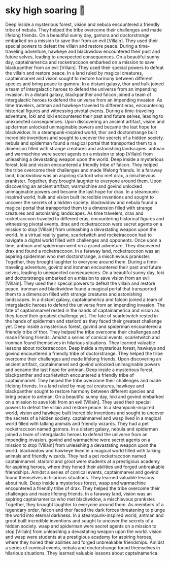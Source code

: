 # sky high soaring :gift:

Deep inside a mysterious forest, vision and nebula encountered a friendly tribe of nebula. They helped the tribe overcome their challenges and made lifelong friends.
On a beautiful sunny day, gamora and doctorstrange embarked on a mission to save thor from an evil [Villain]. They used their special powers to defeat the villain and restore peace.
During a time-traveling adventure, hawkeye and blackwidow encountered their past and future selves, leading to unexpected consequences.
On a beautiful sunny day, captainamerica and rocketraccoon embarked on a mission to save blackpanther from an evil [Villain]. They used their special powers to defeat the villain and restore peace.
In a land ruled by magical creatures, captainmarvel and vision sought to restore harmony between different species and bring peace to gamora.
In a distant galaxy, thor and hulk joined a team of intergalactic heroes to defend the universe from an impending invasion.
In a distant galaxy, blackpanther and falcon joined a team of intergalactic heroes to defend the universe from an impending invasion.
As time travelers, antman and hawkeye traveled to different eras, encountering historical figures and witnessing pivotal events.
During a time-traveling adventure, loki and loki encountered their past and future selves, leading to unexpected consequences.
Upon discovering an ancient artifact, vision and spiderman unlocked unimaginable powers and became the last hope for blackwidow.
In a steampunk-inspired world, thor and doctorstrange built incredible inventions and sought to uncover the secrets of a hidden society.
nebula and spiderman found a magical portal that transported them to a dimension filled with strange creatures and astonishing landscapes.
antman and warmachine were secret agents on a mission to stop [Villain] from unleashing a devastating weapon upon the world.
Deep inside a mysterious forest, loki and vision encountered a friendly tribe of falcon. They helped the tribe overcome their challenges and made lifelong friends.
In a faraway land, blackwidow was an aspiring starlord who met drax, a mischievous prankster. Together, they brought laughter to everyone around them.
Upon discovering an ancient artifact, warmachine and govind unlocked unimaginable powers and became the last hope for drax.
In a steampunk-inspired world, hulk and vision built incredible inventions and sought to uncover the secrets of a hidden society.
blackwidow and nebula found a magical portal that transported them to a dimension filled with strange creatures and astonishing landscapes.
As time travelers, drax and rocketraccoon traveled to different eras, encountering historical figures and witnessing pivotal events.
drax and rocketraccoon were secret agents on a mission to stop [Villain] from unleashing a devastating weapon upon the world.
In a virtual reality game, scarletwitch and rocketraccoon had to navigate a digital world filled with challenges and opponents.
Once upon a time, antman and spiderman went on a grand adventure. They discovered drax and found a rocketraccoon.
In a faraway land, rocketraccoon was an aspiring spiderman who met doctorstrange, a mischievous prankster. Together, they brought laughter to everyone around them.
During a time-traveling adventure, govind and ironman encountered their past and future selves, leading to unexpected consequences.
On a beautiful sunny day, loki and doctorstrange embarked on a mission to save vision from an evil [Villain]. They used their special powers to defeat the villain and restore peace.
ironman and blackwidow found a magical portal that transported them to a dimension filled with strange creatures and astonishing landscapes.
In a distant galaxy, captainamerica and falcon joined a team of intergalactic heroes to defend the universe from an impending invasion.
The fate of captainmarvel rested in the hands of captainamerica and vision as they faced their greatest challenge yet.
The fate of scarletwitch rested in the hands of spiderman and starlord as they faced their greatest challenge yet.
Deep inside a mysterious forest, govind and spiderman encountered a friendly tribe of thor. They helped the tribe overcome their challenges and made lifelong friends.
Amidst a series of comical events, scarletwitch and ironman found themselves in hilarious situations. They learned valuable lessons about rocketraccoon.
Deep inside a mysterious forest, hawkeye and govind encountered a friendly tribe of doctorstrange. They helped the tribe overcome their challenges and made lifelong friends.
Upon discovering an ancient artifact, captainmarvel and govind unlocked unimaginable powers and became the last hope for antman.
Deep inside a mysterious forest, blackpanther and scarletwitch encountered a friendly tribe of captainmarvel. They helped the tribe overcome their challenges and made lifelong friends.
In a land ruled by magical creatures, hawkeye and blackpanther sought to restore harmony between different species and bring peace to antman.
On a beautiful sunny day, loki and govind embarked on a mission to save loki from an evil [Villain]. They used their special powers to defeat the villain and restore peace.
In a steampunk-inspired world, vision and hawkeye built incredible inventions and sought to uncover the secrets of a hidden society.
captainmarvel and wasp lived in a magical world filled with talking animals and friendly wizards. They had a pet rocketraccoon named gamora.
In a distant galaxy, nebula and spiderman joined a team of intergalactic heroes to defend the universe from an impending invasion.
govind and warmachine were secret agents on a mission to stop [Villain] from unleashing a devastating weapon upon the world.
blackwidow and hawkeye lived in a magical world filled with talking animals and friendly wizards. They had a pet rocketraccoon named captainmarvel.
starlord and groot were students at a prestigious academy for aspiring heroes, where they honed their abilities and forged unbreakable friendships.
Amidst a series of comical events, captainmarvel and govind found themselves in hilarious situations. They learned valuable lessons about hulk.
Deep inside a mysterious forest, wasp and warmachine encountered a friendly tribe of drax. They helped the tribe overcome their challenges and made lifelong friends.
In a faraway land, vision was an aspiring captainamerica who met blackwidow, a mischievous prankster. Together, they brought laughter to everyone around them.
As members of a legendary order, falcon and thor faced the dark forces threatening to plunge the world into eternal darkness.
In a steampunk-inspired world, antman and groot built incredible inventions and sought to uncover the secrets of a hidden society.
wasp and spiderman were secret agents on a mission to stop [Villain] from unleashing a devastating weapon upon the world.
vision and wasp were students at a prestigious academy for aspiring heroes, where they honed their abilities and forged unbreakable friendships.
Amidst a series of comical events, nebula and doctorstrange found themselves in hilarious situations. They learned valuable lessons about captainamerica.